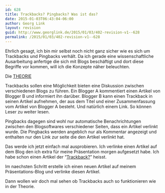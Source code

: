 ```yaml
---
id: 628
title: Trackbacks? Pingbacks? Was ist das?
date: 2015-01-03T06:43:04-06:00
author: Georg Link
layout: revision
guid: http://www.georglink.de/2015/01/03/402-revision-v1--628
permalink: /2015/01/03/402-revision-v1--628
---
```

Ehrlich gesagt, ich bin mir selbst noch nicht ganz sicher wie es sich um Trackbacks und Pingbacks verhält. Da ich gerade eine wissenschaftliche Ausarbeitung anfertige die sich mit Blogs beschäftigt und dort diese Begriffe vor kommen, will ich die Konzepte näher beleuchten. 

Die <a href="http://www.wpbeginner.com/beginners-guide/what-why-and-how-tos-of-trackbacks-and-pingbacks-in-wordpress/" target="_blank">THEORIE</a>

Trackbacks sollen eine Möglichkeit bieten eine Diskussion zwischen verschiedenen Blogs zu führen. Ein Blogger A kommentiert einen Artikel von Blogger B und informiert ihn darüber. Blogger B kann einen Trackback in seinen Artikel aufnehmen, der aus dem Titel und einer Zusammenfassung vom Artikel von Blogger A besteht. Und natürlich einem Link. So können Leser zu weiter lesen. 

Pingbacks dagegen sind wohl nur automatische Benachrichtungen zwischen den Blogsoftwares verschiedener Seiten, dass ein Artikel verlinkt wurde. Die Pingbacks werden angeblich nur als Kommentar angezeigt und enthalten nur den Link zur seite die den Artikel verlinkt hat.

Das werde ich jetzt einfach mal ausprobieren. Ich verlinke einen Artikel auf dem Blog den ich extra für meine Präsentation morgen aufgesetzt habe. Ich habe schon einen Artikel der &#8220;<a href="http://www.georglink.de/cmc/2012/12/03/trackback/" title="testing trackbacks/pingbacks" target="_blank">Trackback?</a>&#8221; heisst.

Im naechsten Schritt erstelle ich einen neuen Artikel auf meinem Präsentations-Blog und verlinke diesen Artikel. 

Dann wollen wir doch mal sehen ob Trackbacks auch so funktionieren wie in der Theorie.